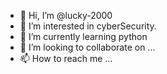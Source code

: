- 👋 Hi, I’m @lucky-2000
- 👀 I’m interested in cyberSecurity.
- 🌱 I’m currently learning python
- 💞️ I’m looking to collaborate on ...
- 📫 How to reach me ...

<!---
lucky-2000/lucky-2000 is a ✨ special ✨ repository because its `README.md` (this file) appears on your GitHub profile.
You can click the Preview link to take a look at your changes.
--->
